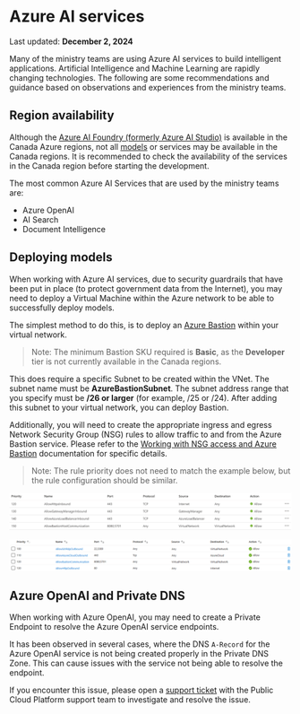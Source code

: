 # Azure AI services

Last updated: **December 2, 2024**

Many of the ministry teams are using Azure AI services to build intelligent applications. Artificial Intelligence and Machine Learning are rapidly changing technologies. The following are some recommendations and guidance based on observations and experiences from the ministry teams.

## Region availability

Although the [Azure AI Foundry (formerly Azure AI Studio)](https://learn.microsoft.com/en-us/azure/ai-studio/what-is-ai-studio) is available in the Canada Azure regions, not all [models](https://azure.microsoft.com/en-us/products/ai-model-catalog?msockid=2274ddfe4fb768de0595c8be4e1d6918#tabs-pill-bar-oc92d8_tab0) or services may be available in the Canada regions. It is recommended to check the availability of the services in the Canada region before starting the development.

The most common Azure AI Services that are used by the ministry teams are:

- Azure OpenAI
- AI Search
- Document Intelligence

## Deploying models

When working with Azure AI services, due to security guardrails that have been put in place (to protect government data from the Internet), you may need to deploy a Virtual Machine within the Azure network to be able to successfully deploy models.

The simplest method to do this, is to deploy an [Azure Bastion](https://learn.microsoft.com/en-us/azure/bastion/quickstart-host-portal) within your virtual network.

> Note: The minimum Bastion SKU required is **Basic**, as the **Developer** tier is not currently available in the Canada regions.

This does require a specific Subnet to be created within the VNet. The subnet name must be **AzureBastionSubnet**. The subnet address range that you specify must be **/26 or larger** (for example, /25 or /24). After adding this subnet to your virtual network, you can deploy Bastion.

Additionally, you will need to create the appropriate ingress and egress Network Security Group (NSG) rules to allow traffic to and from the Azure Bastion service. Please refer to the [Working with NSG access and Azure Bastion](https://learn.microsoft.com/en-us/azure/bastion/bastion-nsg#apply) documentation for specific details.

> Note: The rule priority does not need to match the example below, but the rule configuration should be similar.

[![Azure Bastion - Ingress Rules](../images/azure-bastion-inbound-nsg-rules.png "Azure Bastion - Ingress Rules")](https://learn.microsoft.com/en-us/azure/bastion/media/bastion-nsg/inbound.png#lightbox)

[![Azure Bastion - Egress Rules](../images/azure-bastion-outbound-nsg-rules.png "Azure Bastion - Egress Rules")](https://learn.microsoft.com/en-us/azure/bastion/media/bastion-nsg/outbound.png#lightbox)

## Azure OpenAI and Private DNS

When working with Azure OpenAI, you may need to create a Private Endpoint to resolve the Azure OpenAI service endpoints.

It has been observed in several cases, where the DNS `A-Record` for the Azure OpenAI service is not being created properly in the Private DNS Zone. This can cause issues with the service not being able to resolve the endpoint.

If you encounter this issue, please open a [support ticket](../../welcome/support.md) with the Public Cloud Platform support team to investigate and resolve the issue.
